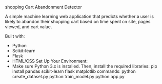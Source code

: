 shopping Cart Abandonment Detector

A simple machine learning web application that predicts whether a user is likely to abandon their shopping cart based on time spent on site, pages viewed, and cart value.

Built with:
- Python 
- Scikit-learn 
- Flask 
- HTML/CSS
Set Up Your Environment:
-  Make sure Python 3.x is installed. Then, install the required libraries:
    pip install pandas scikit-learn flask matplotlib
commands:
     python create_dataset.py
     python train_model.py
     python app.py
